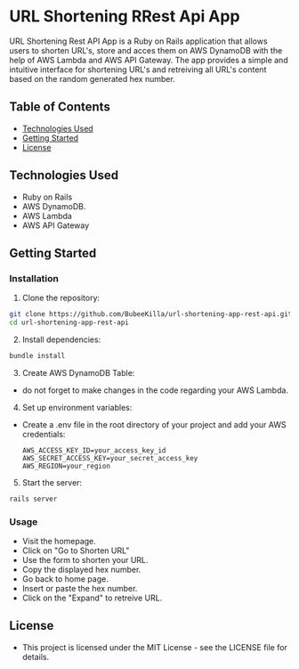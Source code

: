 # URL Shortening RRest Api App

URL Shortening Rest API App is a Ruby on Rails application that allows users to shorten URL's, store and acces them on AWS DynamoDB with the help of AWS Lambda and AWS API Gateway. The app provides a simple and intuitive interface for shortening URL's and retreiving all URL's content based on the random generated hex number.

## Table of Contents
- [Technologies Used](#technologies-used)
- [Getting Started](#getting-started)
- [License](#license)

## Technologies Used

- Ruby on Rails
- AWS DynamoDB.
- AWS Lambda
- AWS API Gateway

## Getting Started

### Installation
1. Clone the repository:
  ```bash
  git clone https://github.com/BubeeKilla/url-shortening-app-rest-api.git
  cd url-shortening-app-rest-api
  ```
2. Install dependencies:
  ```bash
  bundle install
  ```
3. Create AWS DynamoDB Table:

  - do not forget to make changes in the code regarding your AWS Lambda.

4. Set up environment variables:
   
- Create a .env file in the root directory of your project and add your AWS credentials:
  ```.env
  AWS_ACCESS_KEY_ID=your_access_key_id
  AWS_SECRET_ACCESS_KEY=your_secret_access_key
  AWS_REGION=your_region
  ```
5. Start the server:
  ```bash
  rails server
  ```

### Usage

- Visit the homepage.
- Click on "Go to Shorten URL"
- Use the form to shorten your URL.
- Copy the displayed hex number.
- Go back to home page.
- Insert or paste the hex number.
- Click on the "Expand" to retreive URL.

## License

- This project is licensed under the MIT License - see the LICENSE file for details.
